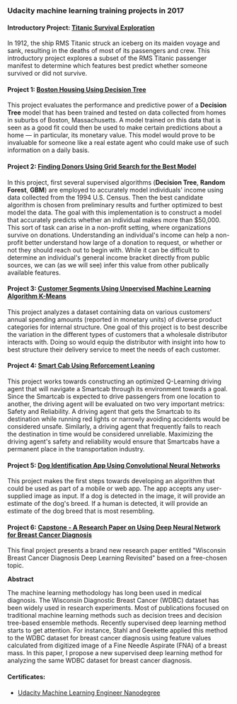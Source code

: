 ### Udacity machine learning training projects in 2017

#### Introductory Project: [Titanic Survival Exploration](https://github.com/yzzhang/machine-learning/blob/master/titanic_survival_exploration/report.pdf)
In 1912, the ship RMS Titanic struck an iceberg on its maiden voyage and sank, resulting in the deaths of most of its passengers and crew. This introductory project explores a subset of the RMS Titanic passenger manifest to determine which features best predict whether someone survived or did not survive. 

#### Project 1: [Boston Housing Using Decision Tree](https://github.com/yzzhang/machine-learning/blob/master/boston_housing/report.pdf)
This project evaluates the performance and predictive power of a <b>Decision Tree</b> model that has been trained and tested on data collected from homes in suburbs of Boston, Massachusetts. A model trained on this data that is seen as a good fit could then be used to make certain predictions about a home — in particular, its monetary value. This model would prove to be invaluable for someone like a real estate agent who could make use of such information on a daily basis.

#### Project 2: [Finding Donors Using Grid Search for the Best Model](https://github.com/yzzhang/machine-learning/blob/master/finding_donors/report.pdf)
In this project, first several supervised algorithms (<b>Decision Tree</b>, <b>Random Forest</b>, <b>GBM</b>) are employed to accurately model individuals' income using data collected from the 1994 U.S. Census. Then the best candidate algorithm is chosen from preliminary results and further optimized to best model the data. The goal with this implementation is to construct a model that accurately predicts whether an individual makes more than $50,000. This sort of task can arise in a non-profit setting, where organizations survive on donations. Understanding an individual's income can help a non-profit better understand how large of a donation to request, or whether or not they should reach out to begin with. While it can be difficult to determine an individual's general income bracket directly from public sources, we can (as we will see) infer this value from other publically available features.


#### Project 3: [Customer Segments Using Unpervised Machine Learning Algorithm K-Means](https://github.com/yzzhang/machine-learning/blob/master/customer_segments/report.pdf)
This project analyzes a dataset containing data on various customers' annual spending amounts (reported in monetary units) of diverse product categories for internal structure. One goal of this project is to best describe the variation in the different types of customers that a wholesale distributor interacts with. Doing so would equip the distributor with insight into how to best structure their delivery service to meet the needs of each customer.

#### Project 4: [Smart Cab Using Reforcement Leaning](https://github.com/yzzhang/machine-learning/blob/master/smartcab/report.pdf)
This project works towards constructing an optimized Q-Learning driving agent that will navigate a Smartcab through its environment towards a goal. Since the Smartcab is expected to drive passengers from one location to another, the driving agent will be evaluated on two very important metrics: Safety and Reliability. A driving agent that gets the Smartcab to its destination while running red lights or narrowly avoiding accidents would be considered unsafe. Similarly, a driving agent that frequently fails to reach the destination in time would be considered unreliable. Maximizing the driving agent's safety and reliability would ensure that Smartcabs have a permanent place in the transportation industry.

#### Project 5: [Dog Identification App Using Convolutional Neural Networks](https://github.com/yzzhang/machine-learning/blob/master/dog-project/report.pdf)
This project makes the first steps towards developing an algorithm that could be used as part of a mobile or web app. The app accepts any user-supplied image as input. If a dog is detected in the image, it will provide an estimate of the dog's breed. If a human is detected, it will provide an estimate of the dog breed that is most resembling. 

#### Project 6: [Capstone - A Research Paper on Using Deep Neural Network for Breast Cancer Diagnosis](https://github.com/yzzhang/machine-learning/blob/master/capstone/capstone_report.pdf)
This final project presents a brand new research paper entitled "Wisconsin Breast Cancer Diagnosis Deep Learning Revisited" based on a free-chosen topic.  

<b> Abstract </b>

The machine learning methodology has long been used in medical diagnosis. The Wisconsin Diagnostic Breast Cancer (WDBC) dataset has been widely used in research experiments.
Most of publications focused on traditional machine learning methods such as decision trees and decision tree-based ensemble methods.
Recently supervised deep learning method starts to get attention. For instance, Stahl and Geekette applied this method to the WDBC dataset for breast cancer diagnosis using feature values calculated from digitized image of a Fine Needle Aspirate (FNA) of a breast mass.
In this paper, I propose a new supervised deep learning method for analyzing the same WDBC dataset for breast cancer diagnosis.

#### Certificates: 
* [Udacity Machine Learning Engineer Nanodegree](https://github.com/yzzhang/machine-learning/blob/master/certificates/Yuefeng_certificate_11_28_2017.pdf)
